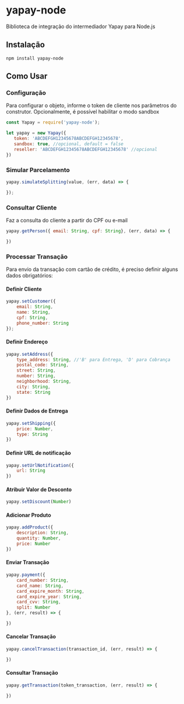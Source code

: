 # yapay-node
Biblioteca de integração do intermediador Yapay para Node.js

## Instalação
`npm install yapay-node`

## Como Usar

### Configuração
Para configurar o objeto, informe o token de cliente nos parâmetros do construtor. Opcionalmente, é possível habilitar o modo sandbox

```javascript
const Yapay = require('yapay-node');

let yapay = new Yapay({
   token: 'ABCDEFGH12345678ABCDEFGH12345678',
   sandbox: true, //opcional, default = false
   reseller: 'ABCDEFGH12345678ABCDEFGH12345678' //opcional
})
```

### Simular Parcelamento
```javascript
yapay.simulateSplitting(value, (err, data) => {

});
```

### Consultar Cliente
Faz a consulta do cliente a partir do CPF ou e-mail
```javascript
yapay.getPerson({ email: String, cpf: String}, (err, data) => {

})
```

### Processar Transação
Para envio da transação com cartão de crédito, é preciso definir alguns dados obrigatórios:

#### Definir Cliente
```javascript
yapay.setCustomer({
    email: String,
    name: String,
    cpf: String,
    phone_number: String
});
```

#### Definir Endereço
```javascript
yapay.setAddress({
    type_address: String, //'B' para Entrega, 'D' para Cobrança
    postal_code: String,
    street: String,
    number: String,
    neighborhood: String,
    city: String,
    state: String
})
```

#### Definir Dados de Entrega
```javascript
yapay.setShipping({
    price: Number,
    type: String
})
```

#### Definir URL de notificação
```javascript
yapay.setUrlNotification({
    url: String
})
```

#### Atribuir Valor de Desconto
```javascript
yapay.setDiscount(Number)
```

#### Adicionar Produto
```javascript
yapay.addProduct({
    description: String,
    quantity: Number,
    price: Number
})
```

#### Enviar Transação
```javascript
yapay.payment({
    card_number: String,
    card_name: String,
    card_expire_month: String,
    card_expire_year: String,
    card_cvv: String,
    split: Number
}, (err, result) => {

})
```

#### Cancelar Transação
```javascript
yapay.cancelTransaction(transaction_id, (err, result) => {

})
```

#### Consultar Transação
```javascript
yapay.getTransaction(token_transaction, (err, result) => {

})
```